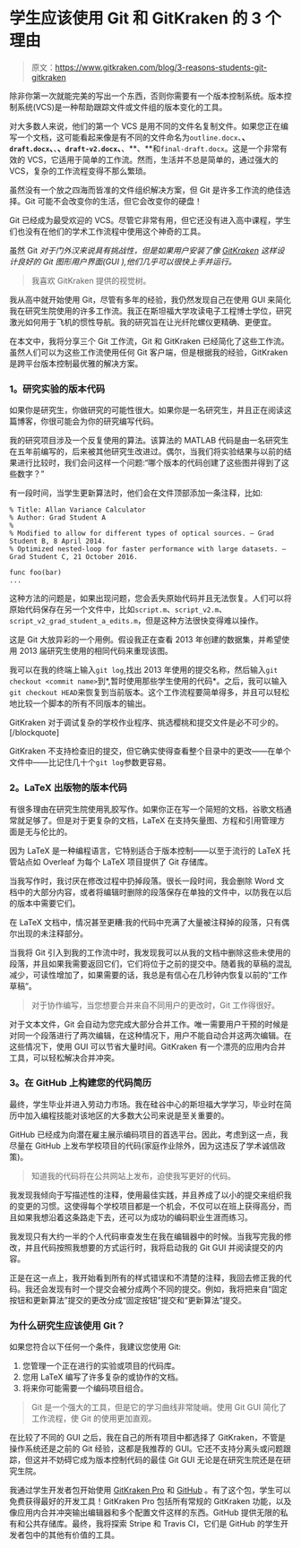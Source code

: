# 学生应该使用 Git 和 GitKraken 的 3 个理由

> 原文：<https://www.gitkraken.com/blog/3-reasons-students-git-gitkraken>

除非你第一次就能完美的写出一个东西，否则你需要有一个版本控制系统。版本控制系统(VCS)是一种帮助跟踪文件或文件组的版本变化的工具。

对大多数人来说，他们的第一个 VCS 是用不同的文件名复制文件。如果您正在编写一个文档，这可能看起来像是有不同的文件命名为`outline.docx`、**、`draft.docx`、**、**、`draft-v2.docx`、**、**、**和`final-draft.docx`。这是一个非常有效的 VCS，它适用于简单的工作流。然而，生活并不总是简单的，通过强大的 VCS，复杂的工作流程变得不那么繁琐。

虽然没有一个放之四海而皆准的文件组织解决方案，但 Git 是许多工作流的绝佳选择。Git 可能不会改变你的生活，但它会改变你的硬盘！

Git 已经成为最受欢迎的 VCS。尽管它非常有用，但它还没有进入高中课程，学生们也没有在他们的学术工作流程中使用这个神奇的工具。

虽然 Git *对于门外汉来说具有挑战性，但是如果用户安装了像 [GitKraken](https://www.gitkraken.com/) 这样设计良好的 Git 图形用户界面(GUI ),他们几乎可以很快上手并运行。*

> 我喜欢 GitKraken 提供的视觉树。

我从高中就开始使用 Git，尽管有多年的经验，我仍然发现自己在使用 GUI 来简化我在研究生院使用的许多工作流。我正在斯坦福大学攻读电子工程博士学位，研究激光如何用于飞机的惯性导航。我的研究旨在让光纤陀螺仪更精确、更便宜。

在本文中，我将分享三个 Git 工作流，Git 和 GitKraken 已经简化了这些工作流。虽然人们可以为这些工作流使用任何 Git 客户端，但是根据我的经验，GitKraken 是跨平台版本控制最优雅的解决方案。

### **1。研究实验的版本代码**

如果你是研究生，你做研究的可能性很大。如果你是一名研究生，并且正在阅读这篇博客，你很可能会为你的研究编写代码。

我的研究项目涉及一个反复使用的算法。该算法的 MATLAB 代码是由一名研究生在五年前编写的，后来被其他研究生改进过。偶尔，当我们将实验结果与以前的结果进行比较时，我们会问这样一个问题:“哪个版本的代码创建了这些图并得到了这些数字？”

有一段时间，当学生更新算法时，他们会在文件顶部添加一条注释，比如:

```
% Title: Allan Variance Calculator
% Author: Grad Student A
%
% Modified to allow for different types of optical sources. – Grad Student B, 8 April 2014.
% Optimized nested-loop for faster performance with large datasets. – Grad Student C, 21 October 2016.

func foo(bar)
...
```

这种方法的问题是，如果出现问题，您会丢失原始代码并且无法恢复。人们可以将原始代码保存在另一个文件中，比如`script.m`、`script_v2.m`、`script_v2_grad_student_a_edits.m`，但是这种方法很快变得难以操作。

这是 Git 大放异彩的一个用例。假设我正在查看 2013 年创建的数据集，并希望使用 2013 届研究生使用的相同代码来重现该图。

我可以在我的终端上输入`git log`,找出 2013 年使用的提交名称，然后输入`git checkout <commit name>`到*,暂时使用那些学生使用的代码*。之后，我可以输入`git checkout HEAD`来恢复到当前版本。这个工作流程要简单得多，并且可以轻松地比较一个脚本的所有不同版本的输出。

GitKraken 对于调试复杂的学校作业程序、挑选樱桃和提交文件是必不可少的。[/blockquote]

GitKraken 不支持检查旧的提交，但它确实使得查看整个目录中的更改——在单个文件中——比记住几十个`git log`参数更容易。

### **2。LaTeX 出版物的版本代码**

有很多理由在研究生院使用乳胶写作。如果你正在写一个简短的文档，谷歌文档通常就足够了。但是对于更复杂的文档，LaTeX 在支持矢量图、方程和引用管理方面是无与伦比的。

因为 LaTeX 是一种编程语言，它特别适合于版本控制——以至于流行的 LaTeX 托管站点如 Overleaf 为每个 LaTeX 项目提供了 Git 存储库。

当我写作时，我讨厌在修改过程中扔掉段落。很长一段时间，我会删除 Word 文档中的大部分内容，或者将编辑时删除的段落保存在单独的文件中，以防我在以后的版本中需要它们。

在 LaTeX 文档中，情况甚至更糟:我的代码中充满了大量被注释掉的段落，只有偶尔出现的未注释部分。

当我将 Git 引入到我的工作流中时，我发现我可以从我的文档中删除这些未使用的段落，并且如果我需要返回它们，它们将位于之前的提交中。随着我的草稿的混乱减少，可读性增加了，如果需要的话，我总是有信心在几秒钟内恢复以前的“工作草稿”。

> 对于协作编写，当您想要合并来自不同用户的更改时，Git 工作得很好。

对于文本文件，Git 会自动为您完成大部分合并工作。唯一需要用户干预的时候是对同一个段落进行了两次编辑，在这种情况下，用户不能自动合并这两次编辑。在这些情况下，使用 GUI 可以节省大量时间。GitKraken 有一个漂亮的应用内合并工具，可以轻松解决合并冲突。

### **3。在 GitHub 上构建您的代码简历**

最终，学生毕业并进入劳动力市场。我在硅谷中心的斯坦福大学学习，毕业时在简历中加入编程技能对该地区的大多数大公司来说是至关重要的。

GitHub 已经成为向潜在雇主展示编码项目的首选平台。因此，考虑到这一点，我尽量在 GitHub 上发布学校项目的代码(家庭作业除外，因为这违反了学术诚信政策)。

> 知道我的代码将在公共网站上发布，迫使我写更好的代码。

我发现我倾向于写描述性的注释，使用最佳实践，并且养成了以小的提交来组织我的变更的习惯。这使得每个学校项目都是一个机会，不仅可以在班上获得高分，而且如果我想沿着这条路走下去，还可以为成功的编码职业生涯而练习。

我发现只有大约一半的个人代码审查发生在我在编辑器中的时候。当我写完我的修改，并且代码按照我想要的方式运行时，我将启动我的 Git GUI 并阅读提交的内容。

正是在这一点上，我开始看到所有的样式错误和不清楚的注释，我回去修正我的代码。我还会发现有时一个提交会被分成两个不同的提交。例如，我将把来自“固定按钮和更新算法”提交的更改分成“固定按钮”提交和“更新算法”提交。

### 为什么研究生应该使用 Git？

如果您符合以下任何一个条件，我建议您使用 Git:

1.  您管理一个正在进行的实验或项目的代码库。
2.  您用 LaTeX 编写了许多复杂的或协作的文档。
3.  将来你可能需要一个编码项目组合。

> Git 是一个强大的工具，但是它的学习曲线非常陡峭。使用 Git GUI 简化了工作流程，使 Git 的使用更加直观。

在比较了不同的 GUI 之后，我在自己的所有项目中都选择了 GitKraken，不管是操作系统还是之前的 Git 经验，这都是我推荐的 GUI。它还不支持分离头或问题跟踪，但这并不妨碍它成为版本控制代码的最佳 Git GUI 无论是在研究生院还是在研究生院。

我通过学生开发者包开始使用 [GitKraken Pro](https://www.gitkraken.com/pro) 和 [GitHub](https://github.com/) 。有了这个包，学生可以免费获得最好的开发工具！GitKraken Pro 包括所有常规的 GitKraken 功能，以及像应用内合并冲突输出编辑器和多个配置文件这样的东西。GitHub 提供无限的私有和公共存储库。最终，我将探索 Stripe 和 Travis CI，它们是 GitHub 的学生开发者包中的其他有价值的工具。